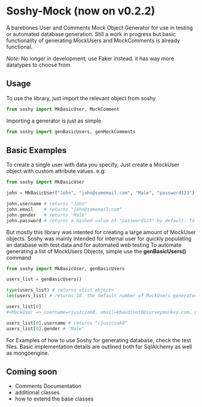 # Soshy-Mock (now on v0.2.2)
A barebones User and Comments Mock Object Generator for use in testing or automated database generation.
Still a work in progress but basic functionality of generating MockUsers and MockComments is already functional.

*Note:* No longer in development, use Faker instead. it has way more datatypes to choose from

## Usage

To use the library, just import the relevant object from soshy

```python
from soshy import MkBasicUser, MockComment

```

Importing a generator is just as simple

```python
from soshy import genBasicUsers, genMockComments
```

## Basic Examples

To create a single user with data you specify, Just create a MockUser object with custom attribute values. e.g:
```python
from soshy import MkBasicUser

john = MkBasicUser("John", "john@somemail.com", "Male", "password123")

john.username # returns "John"
john.email    # returns "john@somemail.com"
john.gender   # returns "Male"
john.password # returns a hashed value of "password123" by default. To remove this,  add False as the last attribute
```

But mostly this library was intented for creating a large amount of MockUser objects.
Soshy was mainly intended for internal user for quickly populating an database with test data and for automated web testing
To automate generating a list of MockUsers Objects, simple use the **genBasicUsers()** command

```python
from soshy import MkBasicUser, genBasicUsers

users_list = genBasicUsers()

type(users_list) # returns <list object>
len(users_list) # returns 10. the default number of MockUsers generated is 10

users_list[0] 
#<MockUser => username=rjuszczak0, email=kbaudinet0@surveymonkey.com, gender=Male,     password=803dc4a1c83e747a7dbfbccbf8d26b11ec7f7c598070e49d543e8190b866091b816ebfa261ef5082c0bfbc142441b16b2b0ce14131ece77718c4db2a282293ac >

users_list[0].username # returns "rjuszczak0"
users_list[0].gender # "Male"
```

For Examples of how to use Soshy for generating database, check the test files. Basic implementation details are outlined both for SqlAlchemy as well as mongoengine.


## Coming soon
- Comments Documentation
- additional classes
- how to extend the base classes



